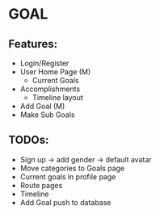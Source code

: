 # GOAL

## Features:
- Login/Register
- User Home Page (M)
  - Current Goals
- Accomplishments
  - Timeline layout
- Add Goal (M)
- Make Sub Goals

## TODOs:
- Sign up -> add gender -> default avatar
- Move categories to Goals page
- Current goals in profile page
- Route pages 
- Timeline
- Add Goal push to database
